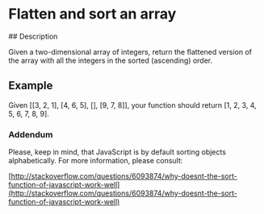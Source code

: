 # Flatten and sort an array

## Description

Given a two-dimensional array of integers, return the flattened version of the array with all the integers in the sorted (ascending) order.

## Example

Given [[3, 2, 1], [4, 6, 5], [], [9, 7, 8]], your function should return [1, 2, 3, 4, 5, 6, 7, 8, 9].

### Addendum

Please, keep in mind, that JavaScript is by default sorting objects alphabetically. For more information, please consult:

[http://stackoverflow.com/questions/6093874/why-doesnt-the-sort-function-of-javascript-work-well](http://stackoverflow.com/questions/6093874/why-doesnt-the-sort-function-of-javascript-work-well)
